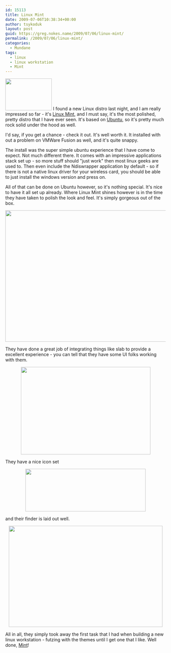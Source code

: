 ```yaml
---
id: 15113
title: Linux Mint
date: 2009-07-06T10:38:34+00:00
author: tsykoduk
layout: post
guid: https://greg.nokes.name/2009/07/06/linux-mint/
permalink: /2009/07/06/linux-mint/
categories:
  - Mundane
tags:
  - linux
  - linux workstation
  - Mint
---
```

<img class="alignleft" title="Mint_Logo" src="https://greg.nokes.name/wp-content/uploads/2009/07/mint_logo.png" alt="" width="146" height="100" /> I found a new Linux distro last night, and I am really impressed so far - it's <a href="http://www.linuxmint.com/">Linux Mint</a>, and I must say, it's the most polished, pretty distro that I have ever seen. It's based on <a href="http://www.ubuntu.com/">Ubuntu</a>, so it's pretty much rock solid under the hood as well.

I'd say, if you get a chance - check it out. It's well worth it. It installed with out a problem on VMWare Fusion as well, and it's quite snappy.

<!--more-->

The install was the super simple ubuntu experience that I have come to expect. Not much different there. It comes with an impressive applications stack set up - so more stuff should "just work" then most linux geeks are used to. Then even include the Ndiswrapper application by default - so if there is not a native linux driver for your wireless card, you should be able to just install the windows version and press on.

All of that can be done on Ubuntu however, so it's nothing special. It's nice to have it all set up already. Where Linux Mint shines however is in the time they have taken to polish the look and feel. It's simply gorgeous out of the box.

<p style="text-align: center;"><img class="aligncenter" title="Mint_Screen" src="https://greg.nokes.name/wp-content/uploads/2009/07/mint_screen.png" alt="" width="686" height="413" /></p>

They have done a great job of integrating things like slab to provide a excellent experience - you can tell that they have some UI folks working with them.

<p style="text-align: center;"><img class="aligncenter" title="mint_Slab" src="https://greg.nokes.name/wp-content/uploads/2009/07/mint_slab.png" alt="" width="407" height="275" /></p>

They have a nice icon set

<p style="text-align: center;"><img class="aligncenter" title="mint_icons" src="https://greg.nokes.name/wp-content/uploads/2009/07/mint_icons.png" alt="" width="378" height="134" /></p>

and their finder is laid out well.

<p style="text-align: center;"><img class="aligncenter" title="mint_finder" src="https://greg.nokes.name/wp-content/uploads/2009/07/mint_finder.png" alt="" width="483" height="318" /></p>

All in all, they simply took away the first task that I had when building a new linux workstation - futzing with the themes until I get one that I like. Well done, <a href="http://www.linuxmint.com/">Mint</a>!